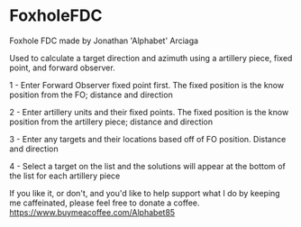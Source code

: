 # FoxholeFDC

Foxhole FDC made by Jonathan 'Alphabet' Arciaga


Used to calculate a target direction and azimuth using a artillery piece, fixed point, and forward observer.

1 - Enter Forward Observer fixed point first.  The fixed position is the know position from the FO; distance and direction

2 - Enter artillery units and their fixed points.  The fixed position is the know position from the artillery piece; distance and direction

3 - Enter any targets and their locations based off of FO position. Distance and direction

4 - Select a target on the list and the solutions will appear at the bottom of the list for each artillery piece

If you like it, or don't, and you'd like to help support what I do by keeping me caffeinated, please feel free to donate a coffee. 
https://www.buymeacoffee.com/Alphabet85
